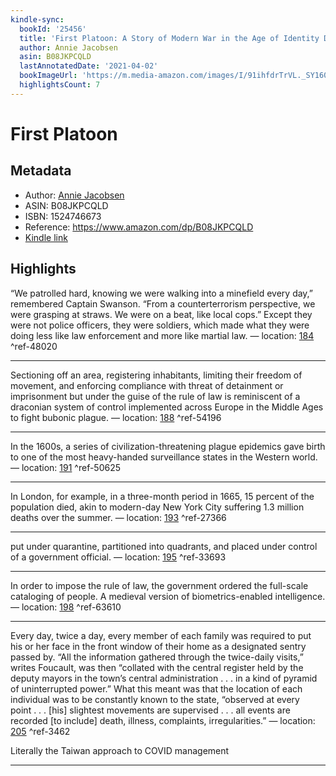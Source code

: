 ```yaml
---
kindle-sync:
  bookId: '25456'
  title: 'First Platoon: A Story of Modern War in the Age of Identity Dominance'
  author: Annie Jacobsen
  asin: B08JKPCQLD
  lastAnnotatedDate: '2021-04-02'
  bookImageUrl: 'https://m.media-amazon.com/images/I/91ihfdrTrVL._SY160.jpg'
  highlightsCount: 7
---
```

# First Platoon
## Metadata
* Author: [Annie Jacobsen](https://www.amazon.com/Annie-Jacobsen/e/B001K7ZHF0/ref=dp_byline_cont_ebooks_1)
* ASIN: B08JKPCQLD
* ISBN: 1524746673
* Reference: https://www.amazon.com/dp/B08JKPCQLD
* [Kindle link](kindle://book?action=open&asin=B08JKPCQLD)

## Highlights
“We patrolled hard, knowing we were walking into a minefield every day,” remembered Captain Swanson. “From a counterterrorism perspective, we were grasping at straws. We were on a beat, like local cops.” Except they were not police officers, they were soldiers, which made what they were doing less like law enforcement and more like martial law. — location: [184](kindle://book?action=open&asin=B08JKPCQLD&location=184) ^ref-48020

---
Sectioning off an area, registering inhabitants, limiting their freedom of movement, and enforcing compliance with threat of detainment or imprisonment but under the guise of the rule of law is reminiscent of a draconian system of control implemented across Europe in the Middle Ages to fight bubonic plague. — location: [188](kindle://book?action=open&asin=B08JKPCQLD&location=188) ^ref-54196

---
In the 1600s, a series of civilization-threatening plague epidemics gave birth to one of the most heavy-handed surveillance states in the Western world. — location: [191](kindle://book?action=open&asin=B08JKPCQLD&location=191) ^ref-50625

---
In London, for example, in a three-month period in 1665, 15 percent of the population died, akin to modern-day New York City suffering 1.3 million deaths over the summer. — location: [193](kindle://book?action=open&asin=B08JKPCQLD&location=193) ^ref-27366

---
put under quarantine, partitioned into quadrants, and placed under control of a government official. — location: [195](kindle://book?action=open&asin=B08JKPCQLD&location=195) ^ref-33693

---
In order to impose the rule of law, the government ordered the full-scale cataloging of people. A medieval version of biometrics-enabled intelligence. — location: [198](kindle://book?action=open&asin=B08JKPCQLD&location=198) ^ref-63610

---
Every day, twice a day, every member of each family was required to put his or her face in the front window of their home as a designated sentry passed by. “All the information gathered through the twice-daily visits,” writes Foucault, was then “collated with the central register held by the deputy mayors in the town’s central administration . . . in a kind of pyramid of uninterrupted power.” What this meant was that the location of each individual was to be constantly known to the state, “observed at every point . . . [his] slightest movements are supervised . . . all events are recorded [to include] death, illness, complaints, irregularities.” — location: [205](kindle://book?action=open&asin=B08JKPCQLD&location=205) ^ref-3462

Literally the Taiwan approach to COVID management

---

